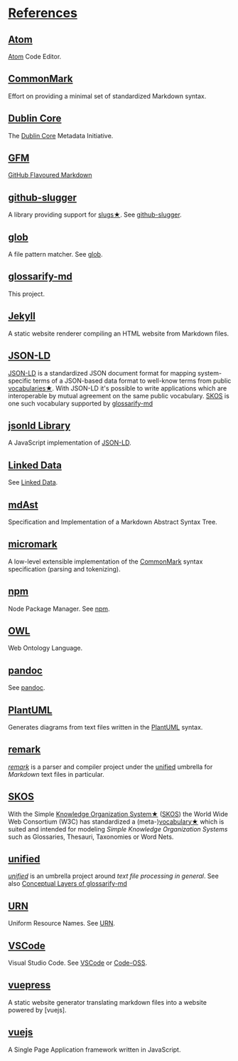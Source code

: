 # [References](#references)

## [Atom](#atom)

<!--{"uri": "https://atom.io" }-->

[Atom][1] Code Editor.

## [CommonMark](#commonmark)

<!--{ "uri": "https://commonmark.org" }-->

Effort on providing a minimal set of standardized Markdown syntax.

## [Dublin Core](#dublin-core)

<!--{
    "uri": "http://purl.org/dc/terms/",
    "aliases": "DC, DublinCore, dc:"
}-->

The [Dublin Core][2] Metadata Initiative.

## [GFM](#gfm)

<!--{
    "uri": "https://github.github.com/gfm/",
    "aliases": "GFM, GitHub Flavoured Markdown, GitHub Flavored Markdown"
}-->

[GitHub Flavoured Markdown][3]

## [github-slugger](#github-slugger)

<!--{"uri": "https://npmjs.com/package/github-slugger" }-->

A library providing support for [slugs★][4]. See [github-slugger][5].

## [glob](#glob)

<!--{"uri": "https://github.com/isaacs/node-glob#glob-primer" }-->

A file pattern matcher. See [glob][6].

## [glossarify-md](#glossarify-md)

<!--{"uri": "https://github.com/about-code/glossarify-md" }-->

This project.

## [Jekyll](#jekyll)

<!--{"uri": "https://jekyllrb.com" }-->

A static website renderer compiling an HTML website from Markdown files.

## [JSON-LD](#json-ld)

<!--{
    "uri": "https://json-ld.org",
    "aliases": "JSON-LD Spec"
}-->

[JSON-LD][7] is a standardized JSON document format for mapping system-specific terms of a JSON-based data format to well-know terms from public [vocabularies★][8]. With JSON-LD it's possible to write applications which are interoperable by mutual agreement on the same public vocabulary. [SKOS][9] is one such vocabulary supported by [glossarify-md][10]

## [jsonld Library](#jsonld-library)

<!--{
    "uri": "https://npmjs.com/package/jsonld",
    "aliases": "jsonld"
}-->

A JavaScript implementation of [JSON-LD][7].

## [Linked Data](#linked-data)

<!--{
    "uri": "https://www.w3.org/standards/semanticweb/ontology",
    "aliases": "LD"
}-->

See [Linked Data][11].

## [mdAst](#mdast)

<!--{
    "uri": "https://github.com/syntax-tree/mdast",
    "aliases": "mdAST, mdast"
}-->

Specification and Implementation of a Markdown Abstract Syntax Tree.

## [micromark](#micromark)

<!--{"uri": "https://github.com/micromark/" }-->

A low-level extensible implementation of the [CommonMark][12] syntax specification (parsing and tokenizing).

## [npm](#npm)

<!-- {"uri": "https://npmjs.com"}-->

Node Package Manager. See [npm][13].

## [OWL](#owl)

<!--{"uri": "https://www.w3.org/TR/2012/REC-owl2-overview-20121211/" }-->

Web Ontology Language.

## [pandoc](#pandoc)

<!--{"uri": "https://pandoc.org" }-->

See [pandoc][14].

## [PlantUML](#plantuml)

<!--{"uri": "https://plantuml.com" }-->

Generates diagrams from text files written in the [PlantUML][15] syntax.

## [remark](#remark)

<!--{"uri": "https://github.com/remarkjs/remark" }-->

*[remark][16]* is a parser and compiler project under the [unified][17] umbrella for *Markdown* text files in particular.

## [SKOS](#skos)

<!--{ "uri": "http://w3.org/skos/" }-->

With the Simple [Knowledge Organization System★][18] ([SKOS][9]) the World Wide Web Consortium (W3C) has standardized a (meta-)[vocabulary★][8] which is suited and intended for modeling *Simple Knowledge Organization Systems* such as Glossaries, Thesauri, Taxonomies or Word Nets.

## [unified](#unified)

<!--{ "uri": "https://unifiedjs.com" }-->

*[unified][17]* is an umbrella project around *text file processing in general*. See also [Conceptual Layers of glossarify-md][19]

## [URN](#urn)

<!--{ "uri": "https://www.iana.org/assignments/urn-namespaces/urn-namespaces.xhtml" }-->

Uniform Resource Names. See [URN][20].

## [VSCode](#vscode)

<!--{ "uri": "https://code.visualstudio.com" }-->

[Code-OSS]: https://github.com/microsoft/vscode

Visual Studio Code. See [VSCode][21] or [Code-OSS].

## [vuepress](#vuepress)

<!--{"uri": "https://vuepress.vuejs.org" }-->

A static website generator translating markdown files into a website powered by \[vuejs].

## [vuejs](#vuejs)

<!--{"uri": "https://vuejs.org" }-->

A Single Page Application framework written in JavaScript.

[1]: https://atom.io "Atom Code Editor."

[2]: http://purl.org/dc/terms/ "The Dublin Core Metadata Initiative."

[3]: https://github.github.com/gfm/ "GitHub Flavoured Markdown"

[4]: ./glossary.md#slug "A slug is a URL-friendly identifier that can be used within URL fragments to address headings / sections on a page."

[5]: https://npmjs.com/package/github-slugger "A library providing support for slugs."

[6]: https://github.com/isaacs/node-glob#glob-primer "A file pattern matcher."

[7]: https://json-ld.org "JSON-LD is a standardized JSON document format for mapping system-specific terms of a JSON-based data format to well-know terms from public vocabularies."

[8]: ./glossary.md#vocabulary "A collection of terms which is uniquely identifiable."

[9]: http://w3.org/skos/ "With the Simple Knowledge Organization System (SKOS) the World Wide Web Consortium (W3C) has standardized a (meta-)vocabulary which is suited and intended for modeling Simple Knowledge Organization Systems such as Glossaries, Thesauri, Taxonomies or Word Nets."

[10]: https://github.com/about-code/glossarify-md "This project."

[11]: https://www.w3.org/standards/semanticweb/ontology "See Linked Data."

[12]: https://commonmark.org "Effort on providing a minimal set of standardized Markdown syntax."

[13]: _references.md#npm "Node Package Manager."

[14]: https://pandoc.org "See pandoc."

[15]: https://plantuml.com "Generates diagrams from text files written in the PlantUML syntax."

[16]: https://github.com/remarkjs/remark "remark is a parser and compiler project under the unified umbrella for Markdown text files in particular."

[17]: https://unifiedjs.com "unified is an umbrella project around text file processing in general."

[18]: ./glossary.md#kos---knowledge-organization-systems "Glossaries are considered a kind of Knowledge Organisation System (KOS) which organizes knowledge as a list of terms and term definitions."

[19]: ./conceptual-layers.md

[20]: https://www.iana.org/assignments/urn-namespaces/urn-namespaces.xhtml "Uniform Resource Names."

[21]: https://code.visualstudio.com "Visual Studio Code."
